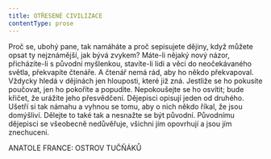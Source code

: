 ```yaml
---
title: OTŘESENÉ CIVILIZACE
contentType: prose
---
```


Proč se, ubohý pane, tak namáháte a proč sepisujete dějiny, když můžete opsat ty nejznámější, jak bývá zvykem? Máte-li nějaký nový názor, přicházíte-li s původní myšlenkou, stavíte-li lidi a věci do neočekávaného světla, překvapíte čtenáře. A čtenář nemá rád, aby ho někdo překvapoval. Vždycky hledá v dějinách jen hlouposti, které již zná. Jestliže se ho pokusíte poučovat, jen ho pokoříte a popudíte. Nepokoušejte se ho osvítit; bude křičet, že urážíte jeho přesvědčení. Dějepisci opisují jeden od druhého. Ušetří si tak námahu a vyhnou se tomu, aby o nich někdo říkal, že jsou domýšliví. Dělejte to také tak a nesnažte se být původní. Původnímu dějepisci se všeobecně nedůvěřuje, všichni jím opovrhují a jsou jím znechuceni.

ANATOLE FRANCE: OSTROV TUČŇÁKŮ
